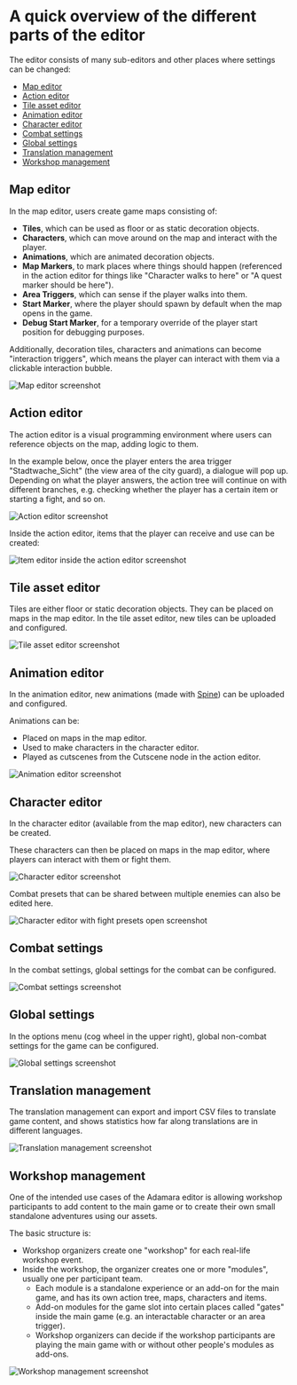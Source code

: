 # A quick overview of the different parts of the editor

The editor consists of many sub-editors and other places where settings can be changed:

- [Map editor](#map-editor)
- [Action editor](#action-editor)
- [Tile asset editor](#tile-asset-editor)
- [Animation editor](#animation-editor)
- [Character editor](#character-editor)
- [Combat settings](#combat-settings)
- [Global settings](#global-settings)
- [Translation management](#translation-management)
- [Workshop management](#workshop-management)

## Map editor

In the map editor, users create game maps consisting of:
- **Tiles**, which can be used as floor or as static decoration objects.
- **Characters**, which can move around on the map and interact with the player.
- **Animations**, which are animated decoration objects.
- **Map Markers**, to mark places where things should happen (referenced in the action editor for things like "Character walks to here" or "A quest marker should be here").
- **Area Triggers**, which can sense if the player walks into them.
- **Start Marker**, where the player should spawn by default when the map opens in the game.
- **Debug Start Marker**, for a temporary override of the player start position for debugging purposes.

Additionally, decoration tiles, characters and animations can become "interaction triggers", which means the player can interact with them via a clickable interaction bubble.

![Map editor screenshot](./images/map-editor.png)

## Action editor

The action editor is a visual programming environment where users can reference objects on the map, adding logic to them.

In the example below, once the player enters the area trigger "Stadtwache_Sicht" (the view area of the city guard), a dialogue will pop up. Depending on what the player answers, the action tree will continue on with different branches, e.g. checking whether the player has a certain item or starting a fight, and so on.

![Action editor screenshot](./images/action-editor.png)

Inside the action editor, items that the player can receive and use can be created:

![Item editor inside the action editor screenshot](./images/action-editor-items.png)

## Tile asset editor

Tiles are either floor or static decoration objects. They can be placed on maps in the map editor. In the tile asset editor, new tiles can be uploaded and configured.

![Tile asset editor screenshot](./images/tile-asset-editor.png)

## Animation editor

In the animation editor, new animations (made with [Spine](http://esotericsoftware.com)) can be uploaded and configured.

Animations can be:
- Placed on maps in the map editor.
- Used to make characters in the character editor.
- Played as cutscenes from the Cutscene node in the action editor.

![Animation editor screenshot](./images/animation-editor.png)

## Character editor

In the character editor (available from the map editor), new characters can be created.

These characters can then be placed on maps in the map editor, where players can interact with them or fight them.

![Character editor screenshot](./images/character-editor.png)

Combat presets that can be shared between multiple enemies can also be edited here.

![Character editor with fight presets open screenshot](./images/character-editor-fight-presets.png)

## Combat settings

In the combat settings, global settings for the combat can be configured.

![Combat settings screenshot](./images/combat-settings.png)

## Global settings

In the options menu (cog wheel in the upper right), global non-combat settings for the game can be configured.

![Global settings screenshot](./images/global-settings.png)

## Translation management

The translation management can export and import CSV files to translate game content, and shows statistics how far along translations are in different languages.

![Translation management screenshot](./images/translation-management.png)

## Workshop management

One of the intended use cases of the Adamara editor is allowing workshop participants to add content to the main game or to create their own small standalone adventures using our assets.

The basic structure is:
- Workshop organizers create one "workshop" for each real-life workshop event.
- Inside the workshop, the organizer creates one or more "modules", usually one per participant team.
  - Each module is a standalone experience or an add-on for the main game, and has its own action tree, maps, characters and items.
  - Add-on modules for the game slot into certain places called "gates" inside the main game (e.g. an interactable character or an area trigger).
  - Workshop organizers can decide if the workshop participants are playing the main game with or without other people's modules as add-ons.

![Workshop management screenshot](./images/workshop-management.png)

